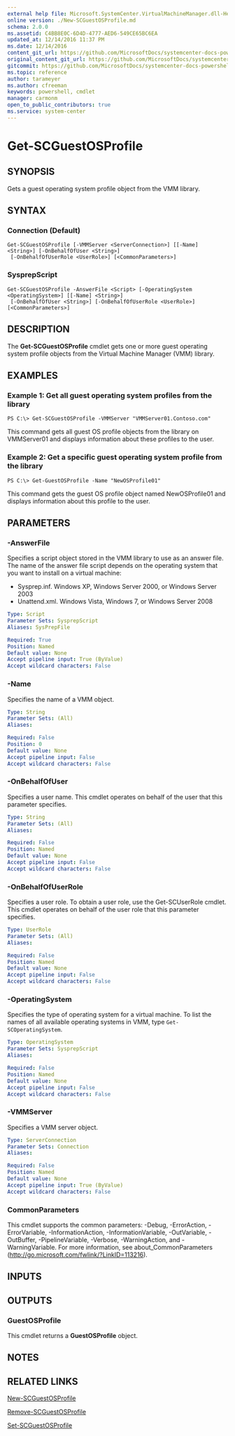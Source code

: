 ```yaml
---
external help file: Microsoft.SystemCenter.VirtualMachineManager.dll-Help.xml
online version: ./New-SCGuestOSProfile.md
schema: 2.0.0
ms.assetid: C4BB8E0C-6D4D-4777-AED6-549CE65BC6EA
updated_at: 12/14/2016 11:37 PM
ms.date: 12/14/2016
content_git_url: https://github.com/MicrosoftDocs/systemcenter-docs-powershell/blob/master/systemcenter-cmdlets/SystemCenter2016/VirtualMachineManager/v1/Get-SCGuestOSProfile.md
original_content_git_url: https://github.com/MicrosoftDocs/systemcenter-docs-powershell/blob/master/systemcenter-cmdlets/SystemCenter2016/VirtualMachineManager/v1/Get-SCGuestOSProfile.md
gitcommit: https://github.com/MicrosoftDocs/systemcenter-docs-powershell/blob/ddd0fefc9adaabb9394eb6c21b33370913d1830d/systemcenter-cmdlets/SystemCenter2016/VirtualMachineManager/v1/Get-SCGuestOSProfile.md
ms.topic: reference
author: tarameyer
ms.author: cfreeman
keywords: powershell, cmdlet
manager: carmonm
open_to_public_contributors: true
ms.service: system-center
---
```


# Get-SCGuestOSProfile

## SYNOPSIS
Gets a guest operating system profile object from the VMM library.

## SYNTAX

### Connection (Default)
```
Get-SCGuestOSProfile [-VMMServer <ServerConnection>] [[-Name] <String>] [-OnBehalfOfUser <String>]
 [-OnBehalfOfUserRole <UserRole>] [<CommonParameters>]
```

### SysprepScript
```
Get-SCGuestOSProfile -AnswerFile <Script> [-OperatingSystem <OperatingSystem>] [[-Name] <String>]
 [-OnBehalfOfUser <String>] [-OnBehalfOfUserRole <UserRole>] [<CommonParameters>]
```

## DESCRIPTION
The **Get-SCGuestOSProfile** cmdlet gets one or more guest operating system profile objects from the Virtual Machine Manager (VMM) library.

## EXAMPLES

### Example 1: Get all guest operating system profiles from the library
```
PS C:\> Get-SCGuestOSProfile -VMMServer "VMMServer01.Contoso.com"
```

This command gets all guest OS profile objects from the library on VMMServer01 and displays information about these profiles to the user.

### Example 2: Get a specific guest operating system profile from the library
```
PS C:\> Get-GuestOSProfile -Name "NewOSProfile01"
```

This command gets the guest OS profile object named NewOSProfile01 and displays information about this profile to the user.

## PARAMETERS

### -AnswerFile
Specifies a script object stored in the VMM library to use as an answer file.
The name of the answer file script depends on the operating system that you want to install on a virtual machine: 

- Sysprep.inf.
Windows XP, Windows Server 2000, or Windows Server 2003
- Unattend.xml.
Windows Vista, Windows 7, or Windows Server 2008

```yaml
Type: Script
Parameter Sets: SysprepScript
Aliases: SysPrepFile

Required: True
Position: Named
Default value: None
Accept pipeline input: True (ByValue)
Accept wildcard characters: False
```

### -Name
Specifies the name of a VMM object.

```yaml
Type: String
Parameter Sets: (All)
Aliases: 

Required: False
Position: 0
Default value: None
Accept pipeline input: False
Accept wildcard characters: False
```

### -OnBehalfOfUser
Specifies a user name.
This cmdlet operates on behalf of the user that this parameter specifies.

```yaml
Type: String
Parameter Sets: (All)
Aliases: 

Required: False
Position: Named
Default value: None
Accept pipeline input: False
Accept wildcard characters: False
```

### -OnBehalfOfUserRole
Specifies a user role.
To obtain a user role, use the Get-SCUserRole cmdlet.
This cmdlet operates on behalf of the user role that this parameter specifies.

```yaml
Type: UserRole
Parameter Sets: (All)
Aliases: 

Required: False
Position: Named
Default value: None
Accept pipeline input: False
Accept wildcard characters: False
```

### -OperatingSystem
Specifies the type of operating system for a virtual machine.
To list the names of all available operating systems in VMM, type `Get-SCOperatingSystem`.

```yaml
Type: OperatingSystem
Parameter Sets: SysprepScript
Aliases: 

Required: False
Position: Named
Default value: None
Accept pipeline input: False
Accept wildcard characters: False
```

### -VMMServer
Specifies a VMM server object.

```yaml
Type: ServerConnection
Parameter Sets: Connection
Aliases: 

Required: False
Position: Named
Default value: None
Accept pipeline input: True (ByValue)
Accept wildcard characters: False
```

### CommonParameters
This cmdlet supports the common parameters: -Debug, -ErrorAction, -ErrorVariable, -InformationAction, -InformationVariable, -OutVariable, -OutBuffer, -PipelineVariable, -Verbose, -WarningAction, and -WarningVariable. For more information, see about_CommonParameters (http://go.microsoft.com/fwlink/?LinkID=113216).

## INPUTS

## OUTPUTS

### GuestOSProfile
This cmdlet returns a **GuestOSProfile** object.

## NOTES

## RELATED LINKS

[New-SCGuestOSProfile](xref:SystemCenter2016/VirtualMachineManager/v1/New-SCGuestOSProfile.md)

[Remove-SCGuestOSProfile](xref:SystemCenter2016/VirtualMachineManager/v1/Remove-SCGuestOSProfile.md)

[Set-SCGuestOSProfile](xref:SystemCenter2016/VirtualMachineManager/v1/Set-SCGuestOSProfile.md)

